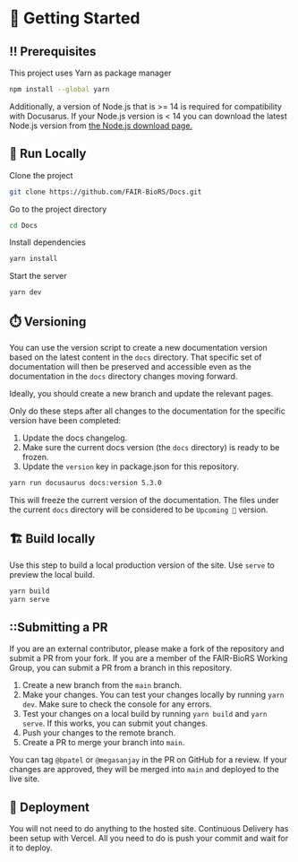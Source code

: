 # :toolbox: Getting Started

## :bangbang: Prerequisites

This project uses Yarn as package manager

```bash
npm install --global yarn
```

Additionally, a version of Node.js that is >= 14 is required for compatibility with Docusarus.
If your Node.js version is < 14 you can download the latest Node.js version from [the Node.js download page.](https://nodejs.org/en/download/)

## :running: Run Locally

Clone the project

```bash
git clone https://github.com/FAIR-BioRS/Docs.git
```

Go to the project directory

```bash
cd Docs
```

Install dependencies

```bash
yarn install
```

Start the server

```bash
yarn dev
```

## :stopwatch: Versioning

You can use the version script to create a new documentation version based on the latest content in the `docs` directory. That specific set of documentation will then be preserved and accessible even as the documentation in the `docs` directory changes moving forward.

Ideally, you should create a new branch and update the relevant pages.

Only do these steps after all changes to the documentation for the specific version have been completed:

1. Update the docs changelog.
2. Make sure the current docs version (the `docs` directory) is ready to be frozen.
3. Update the `version` key in package.json for this repository.

```bash
yarn run docusaurus docs:version 5.3.0
```

This will freeze the current version of the documentation. The files under the current `docs` directory will be considered to be `Upcoming 🚧` version.

## :building_construction: Build locally

Use this step to build a local production version of the site. Use `serve` to preview the local build.

```bash
yarn build
yarn serve
```

## ::Submitting a PR

If you are an external contributor, please make a fork of the repository and submit a PR from your fork. If you are a member of the FAIR-BioRS Working Group, you can submit a PR from a branch in this repository.

1. Create a new branch from the `main` branch.
2. Make your changes. You can test your changes locally by running `yarn dev`. Make sure to check the console for any errors.
3. Test your changes on a local build by running `yarn build` and `yarn serve`. If this works, you can submit yout changes.
4. Push your changes to the remote branch.
5. Create a PR to merge your branch into `main`.

You can tag `@bpatel` or `@megasanjay` in the PR on GitHub for a review. If your changes are approved, they will be merged into `main` and deployed to the live site.

## :triangular_flag_on_post: Deployment

You will not need to do anything to the hosted site. Continuous Delivery has been setup with Vercel. All you need to do is push your commit and wait for it to deploy.
